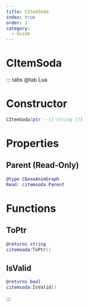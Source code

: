 ```yaml
---
title: CItemSoda
index: true
order: 2
category:
  - Guide
---
```


# CItemSoda

::: tabs
@tab Lua
# Constructor
```lua
CItemSoda(ptr --[[ string ]])
```
# Properties
## Parent (Read-Only)
```lua
@type CBaseAnimGraph
Read: citemsoda.Parent
```
# Functions
## ToPtr
```lua
@returns string
citemsoda:ToPtr()
```
## IsValid
```lua
@returns bool
citemsoda:IsValid()
```

:::